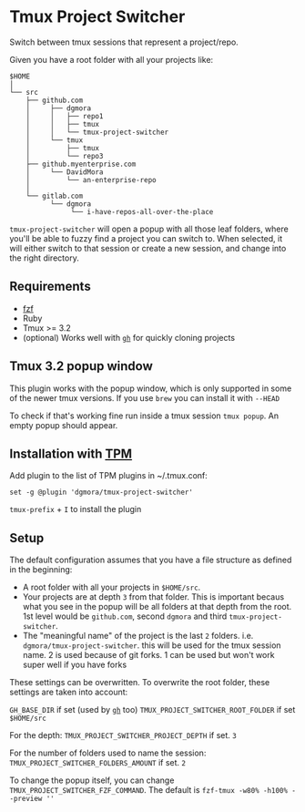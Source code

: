 # Tmux Project Switcher

Switch between tmux sessions that represent a project/repo.

Given you have a root folder with all your projects like:

```
$HOME
│
└── src
    ├── github.com
    │     ├── dgmora
    │     │   ├── repo1
    │     │   ├── tmux
    │     │   └── tmux-project-switcher
    │     └── tmux
    │         ├── tmux
    │         └── repo3
    ├── github.myenterprise.com
    │     └── DavidMora
    │         └── an-enterprise-repo
    │
    └── gitlab.com
          └── dgmora
               └── i-have-repos-all-over-the-place
```

`tmux-project-switcher` will open a popup with all those leaf folders, where
you'll be able to fuzzy find a project you can switch to. When selected, it will
either switch to that session or create a new session, and change into the right directory.

## Requirements

- [fzf](https://github.com/junegunn/fzf)
- Ruby
- Tmux >= 3.2 
- (optional) Works well with [`gh`](https://github.com/jdxcode/gh) for quickly cloning projects
  
## Tmux 3.2 popup window

This plugin works with the popup window, which is only supported in some of the
newer tmux versions. If you use `brew` you can install it with `--HEAD`

To check if that's working fine run inside a tmux session `tmux popup`. An empty popup should appear.

## Installation with [TPM](https://github.com/tmux-plugins/tpm)

Add plugin to the list of TPM plugins in ~/.tmux.conf:

```
set -g @plugin 'dgmora/tmux-project-switcher'
```

`tmux-prefix` + `I` to install the plugin

## Setup

The default configuration assumes that you have a file structure as defined in the beginning:
- A root folder with all your projects in `$HOME/src`.
- Your projects are at depth `3` from that folder. This is important becaus what you see
in the popup will be all folders at that depth from the root. 1st level would be `github.com`,
second `dgmora` and third `tmux-project-switcher`.
- The "meaningful name" of the project is the last `2` folders. i.e. `dgmora/tmux-project-switcher`.
this will be used for the tmux session name. 2 is used because of git forks. 1 can be used but
won't work super well if you have forks

These settings can be overwritten. To overwrite the root folder, these settings are taken into account:

`GH_BASE_DIR` if set (used by [`gh`](https://github.com/jdxcode/gh) too)
`TMUX_PROJECT_SWITCHER_ROOT_FOLDER` if set
`$HOME/src`

For the depth:
`TMUX_PROJECT_SWITCHER_PROJECT_DEPTH` if set.
`3`

For the number of folders used to name the session:
`TMUX_PROJECT_SWITCHER_FOLDERS_AMOUNT` if set.
`2`

To change the popup itself, you can change `TMUX_PROJECT_SWITCHER_FZF_COMMAND`.
The default is `fzf-tmux -w80% -h100% --preview ''`
